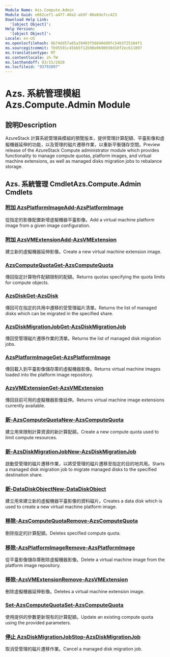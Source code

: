 ```yaml
---
Module Name: Azs.Compute.Admin
Module Guid: e662cef1-a477-40a2-ab9f-06e8de7cc423
Download Help Link:
  '[object Object]': 
Help Version:
  '[object Object]': 
Locale: en-US
ms.openlocfilehash: 8b74dd57a85a39403f56840dd0fc54b3f25184f1
ms.sourcegitcommit: fb95591c45bb5f12b98e0690938d18f2ec611897
ms.translationtype: MT
ms.contentlocale: zh-TW
ms.lasthandoff: 03/15/2020
ms.locfileid: "93793897"
---
```

# <span data-ttu-id="03ec9-101">Azs. 系統管理模組</span><span class="sxs-lookup"><span data-stu-id="03ec9-101">Azs.Compute.Admin Module</span></span>
## <span data-ttu-id="03ec9-102">說明</span><span class="sxs-lookup"><span data-stu-id="03ec9-102">Description</span></span>
<span data-ttu-id="03ec9-103">AzureStack 計算系統管理員模組的預覽版本，提供管理計算配額、平臺影像和虛擬機器延伸的功能，以及管理的磁片遷移作業，以重新平衡儲存空間。</span><span class="sxs-lookup"><span data-stu-id="03ec9-103">Preview release of the AzureStack Compute administrator module which provides functionality to manage compute quotas, platform images, and virtual machine extensions, as well as managed disks migration jobs to rebalance storage.</span></span>

## <span data-ttu-id="03ec9-104">Azs. 系統管理 Cmdlet</span><span class="sxs-lookup"><span data-stu-id="03ec9-104">Azs.Compute.Admin Cmdlets</span></span>
### [<span data-ttu-id="03ec9-105">附加 AzsPlatformImage</span><span class="sxs-lookup"><span data-stu-id="03ec9-105">Add-AzsPlatformImage</span></span>](Add-AzsPlatformImage.md)
<span data-ttu-id="03ec9-106">從指定的影像配置新增虛擬機器平臺影像。</span><span class="sxs-lookup"><span data-stu-id="03ec9-106">Add a virtual machine platform image from a given image configuration.</span></span>

### [<span data-ttu-id="03ec9-107">附加 AzsVMExtension</span><span class="sxs-lookup"><span data-stu-id="03ec9-107">Add-AzsVMExtension</span></span>](Add-AzsVMExtension.md)
<span data-ttu-id="03ec9-108">建立新的虛擬機器延伸影像。</span><span class="sxs-lookup"><span data-stu-id="03ec9-108">Create a new virtual machine extension image.</span></span>

### [<span data-ttu-id="03ec9-109">AzsComputeQuota</span><span class="sxs-lookup"><span data-stu-id="03ec9-109">Get-AzsComputeQuota</span></span>](Get-AzsComputeQuota.md)
<span data-ttu-id="03ec9-110">傳回指定計算物件配額限制的配額。</span><span class="sxs-lookup"><span data-stu-id="03ec9-110">Returns quotas specifying the quota limits for compute objects.</span></span>

### [<span data-ttu-id="03ec9-111">AzsDisk</span><span class="sxs-lookup"><span data-stu-id="03ec9-111">Get-AzsDisk</span></span>](Get-AzsDisk.md)
<span data-ttu-id="03ec9-112">傳回可在指定的共用中遷移的受管理磁片清單。</span><span class="sxs-lookup"><span data-stu-id="03ec9-112">Returns the list of managed disks which can be migrated in the specified share.</span></span>

### [<span data-ttu-id="03ec9-113">AzsDiskMigrationJob</span><span class="sxs-lookup"><span data-stu-id="03ec9-113">Get-AzsDiskMigrationJob</span></span>](Get-AzsDiskMigrationJob.md)
<span data-ttu-id="03ec9-114">傳回受管理磁片遷移作業的清單。</span><span class="sxs-lookup"><span data-stu-id="03ec9-114">Returns the list of managed disk migration jobs.</span></span>

### [<span data-ttu-id="03ec9-115">AzsPlatformImage</span><span class="sxs-lookup"><span data-stu-id="03ec9-115">Get-AzsPlatformImage</span></span>](Get-AzsPlatformImage.md)
<span data-ttu-id="03ec9-116">傳回載入到平臺影像儲存庫的虛擬機器影像。</span><span class="sxs-lookup"><span data-stu-id="03ec9-116">Returns virtual machine images loaded into the platform image repository.</span></span>

### [<span data-ttu-id="03ec9-117">AzsVMExtension</span><span class="sxs-lookup"><span data-stu-id="03ec9-117">Get-AzsVMExtension</span></span>](Get-AzsVMExtension.md)
<span data-ttu-id="03ec9-118">傳回目前可用的虛擬機器影像延伸。</span><span class="sxs-lookup"><span data-stu-id="03ec9-118">Returns virtual machine image extensions currently available.</span></span>

### [<span data-ttu-id="03ec9-119">新-AzsComputeQuota</span><span class="sxs-lookup"><span data-stu-id="03ec9-119">New-AzsComputeQuota</span></span>](New-AzsComputeQuota.md)
<span data-ttu-id="03ec9-120">建立用來限制計算資源的新計算配額。</span><span class="sxs-lookup"><span data-stu-id="03ec9-120">Create a new compute quota used to limit compute resources.</span></span>

### [<span data-ttu-id="03ec9-121">新-AzsDiskMigrationJob</span><span class="sxs-lookup"><span data-stu-id="03ec9-121">New-AzsDiskMigrationJob</span></span>](New-AzsDiskMigrationJob.md)
<span data-ttu-id="03ec9-122">啟動受管理的磁片遷移作業，以將受管理的磁片遷移至指定的目的地共用。</span><span class="sxs-lookup"><span data-stu-id="03ec9-122">Starts a managed disk migration job to migrate managed disks to the specified destination share.</span></span>

### [<span data-ttu-id="03ec9-123">新-DataDiskObject</span><span class="sxs-lookup"><span data-stu-id="03ec9-123">New-DataDiskObject</span></span>](New-DataDiskObject.md)
<span data-ttu-id="03ec9-124">建立用來建立新的虛擬機器平臺影像的資料磁片。</span><span class="sxs-lookup"><span data-stu-id="03ec9-124">Creates a data disk which is used to create a new virtual machine platform image.</span></span>

### [<span data-ttu-id="03ec9-125">移除-AzsComputeQuota</span><span class="sxs-lookup"><span data-stu-id="03ec9-125">Remove-AzsComputeQuota</span></span>](Remove-AzsComputeQuota.md)
<span data-ttu-id="03ec9-126">刪除指定的計算配額。</span><span class="sxs-lookup"><span data-stu-id="03ec9-126">Deletes specified compute quota.</span></span>

### [<span data-ttu-id="03ec9-127">移除-AzsPlatformImage</span><span class="sxs-lookup"><span data-stu-id="03ec9-127">Remove-AzsPlatformImage</span></span>](Remove-AzsPlatformImage.md)
<span data-ttu-id="03ec9-128">從平臺影像儲存庫刪除虛擬機器影像。</span><span class="sxs-lookup"><span data-stu-id="03ec9-128">Delete a virtual machine image from the platform image repository.</span></span>

### [<span data-ttu-id="03ec9-129">移除-AzsVMExtension</span><span class="sxs-lookup"><span data-stu-id="03ec9-129">Remove-AzsVMExtension</span></span>](Remove-AzsVMExtension.md)
<span data-ttu-id="03ec9-130">刪除虛擬機器延伸影像。</span><span class="sxs-lookup"><span data-stu-id="03ec9-130">Deletes a virtual machine extension image.</span></span>

### [<span data-ttu-id="03ec9-131">Set-AzsComputeQuota</span><span class="sxs-lookup"><span data-stu-id="03ec9-131">Set-AzsComputeQuota</span></span>](Set-AzsComputeQuota.md)
<span data-ttu-id="03ec9-132">使用提供的參數更新現有的計算配額。</span><span class="sxs-lookup"><span data-stu-id="03ec9-132">Update an existing compute quota using the provided parameters.</span></span>

### [<span data-ttu-id="03ec9-133">停止 AzsDiskMigrationJob</span><span class="sxs-lookup"><span data-stu-id="03ec9-133">Stop-AzsDiskMigrationJob</span></span>](Stop-AzsDiskMigrationJob.md)
<span data-ttu-id="03ec9-134">取消受管理的磁片遷移作業。</span><span class="sxs-lookup"><span data-stu-id="03ec9-134">Cancel a managed disk migration job.</span></span>

